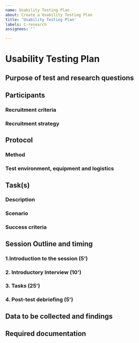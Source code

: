```yaml
---
name: Usability Testing Plan
about: Create a Usability Testing Plan
title: 'Usability Testing Plan'
labels: C-research
assignees: ''

---
```


# Usability Testing Plan

<!-- For an example of a usability testing plan see #1501. This and other comments should be removed as you write the plan. -->

## Purpose of test and research questions

<!-- The research question should be focused, narrow, specific, answerable, feasible and open, e.g "what", "why" and "how" -->

## Participants

<!-- How many people will take part in your usability study? -->

### Recruitment criteria

<!-- What characteristics should your research participants have in order to answer your research questions? -->

### Recruitment strategy

<!-- Where and how will you find your participants? How will you compensate them for their time and feedback? -->

## Protocol

### Method

<!-- Explain whether the tests will be co-located or reomte, moderated or unmoderated, and who will attend the sessions (e.g a moderator and a note-taker) -->

### Test environment, equipment and logistics

<!-- Describe the software artifact that you will present to participants (e.g a test instance, an alpha version, a prototype, printed mock ups...), and the technical setup (e.g what type of device you will use, what recording equipment and software, any peripherals such as a mouse or keyboard -->

## Task(s)

<!-- For each task provide a brief description, a criteria for success (what needs to happen for the participant to successfully complete the task) and the scenario you will provide to participants -->

### Description

<!-- What does the task entail? e.g downloading, building and running zebrad -->

### Scenario

<!-- This is a little story you can tell your users about what they are trying to do and why -->

### Success criteria

<!-- What needs to happen for the participant to successfully complete the task -->


## Session Outline and timing

<!-- The following sections provide some space to plan out the script and and tasks for your participants -->

### 1.Introduction to the session (5\')

<!-- Here you can write the script to: Welcome participant, explain the activity, the technical setup, get consent, etc... -->

### 2. Introductory Interview (10\')

<!-- Here you can write the script to gather some insight into the participant and their context -->

### 3. Tasks (25\')

<!-- Here you can write the tasks -->

### 4. Post-test debriefing (5\')

<!-- Here you can write the script for the closing interview and list any other short activities you want to run during the final minutes, e.g user satisfaction questionnaire, collect general feedback from participant, etc... -->

## Data to be collected and findings

<!-- List the data you will collect during the study, e.g screen + audio recordings, task success rates, etc... as well as how you will present and share findings, e.g report, wiki page, presentation, etc...) -->

## Required documentation

<!-- List the documents you will need to produce and bring to the usability testing sessions, e.g consent forms, usability testing script, questionnaires, etc... -->

